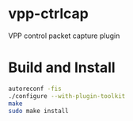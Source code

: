 # vpp-ctrlcap
VPP control packet capture plugin

Build and Install
=================

```bash
autoreconf -fis
./configure --with-plugin-toolkit
make
sudo make install
```
